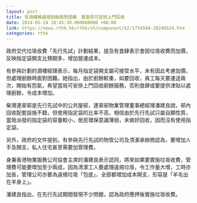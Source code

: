 ```yaml
---
layout: post
title: 有酒樓稱處理廚餘面對困難　冀當局可安排上門回收
date: 2024-05-24 18:45:30.000000000 +08:00
link: https://news.rthk.hk/rthk/ch/component/k2/1754584-20240524.htm
categories: rthk
---
```


政府交代垃圾收費「先行先試」計劃結果，提及有食肆表示會因垃圾收費而加價，反映指定袋開支比預期多，增加營運成本。

有參與計劃的酒樓經理表示，每月指定袋開支屬可接受水平，未有因此考慮加價，但處理廚餘時面對困難。她指出，由於廚餘較重，如要回收，員工每天要運送兩次，開始有怨氣，希望當局可安排上門回收廚餘服務，否則食肆或要提供津貼以處理廚餘，令成本增加。

柴灣連翠邨是先行先試中的公共屋邨，連翠邨物業管理董事總經理潘建良說，邨內回收配套設施不錯，但使用指定袋的比率不高，相信由於先行先試只屬自願性質，當局派發的指定袋的容量較小，居民環保意識薄弱，未做好回收，因而沒有使用指定袋。

另外，政府的文件提到，有參與先行先試的物管公司及清潔承辦商認為，要增加人手及開支，私人住宅甚至需要加管理費。

身兼香港物業服務公司協會主席的潘建良表示認同，將來如果要實施垃圾收費，管理費可能要增加至少兩成，因為清潔工人要處理違規垃圾，令工作量大增，工時亦加長，管理公司亦要為違規垃圾「包底」，全部都增加成本開支，形容是「羊毛出在羊身上」。

潘建良指出，在先行先試期間發現不少問題，認為政府應押後實施垃圾收費。
